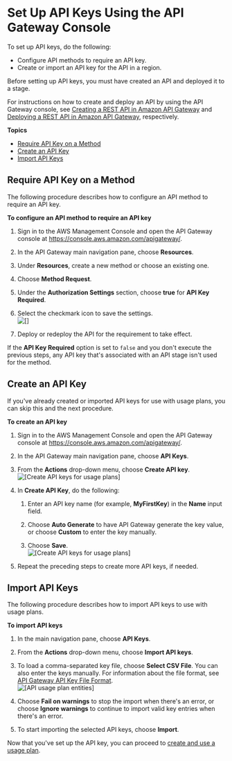 # Set Up API Keys Using the API Gateway Console<a name="api-gateway-setup-api-key-with-console"></a>

To set up API keys, do the following:
+ Configure API methods to require an API key\.
+ Create or import an API key for the API in a region\.

Before setting up API keys, you must have created an API and deployed it to a stage\. 

For instructions on how to create and deploy an API by using the API Gateway console, see [Creating a REST API in Amazon API Gateway](how-to-create-api.md) and [Deploying a REST API in Amazon API Gateway](how-to-deploy-api.md), respectively\.

**Topics**
+ [Require API Key on a Method](#api-gateway-usage-plan-configure-apikey-on-method)
+ [Create an API Key](#api-gateway-usage-plan-create-apikey)
+ [Import API Keys](#api-gateway-usage-pan-import-apikey)

## Require API Key on a Method<a name="api-gateway-usage-plan-configure-apikey-on-method"></a>

The following procedure describes how to configure an API method to require an API key\.

**To configure an API method to require an API key**

1. Sign in to the AWS Management Console and open the API Gateway console at [https://console\.aws\.amazon\.com/apigateway/](https://console.aws.amazon.com/apigateway/)\. 

1. In the API Gateway main navigation pane, choose **Resources**\.

1. Under **Resources**, create a new method or choose an existing one\.

1. Choose **Method Request**\.

1. Under the **Authorization Settings** section, choose **true** for **API Key Required**\.

1. Select the checkmark icon to save the settings\.  
![\[\]](http://docs.aws.amazon.com/apigateway/latest/developerguide/images/how-to-api-key-set-requirement-on-method.png)

1. Deploy or redeploy the API for the requirement to take effect\.

If the **API Key Required** option is set to `false` and you don't execute the previous steps, any API key that's associated with an API stage isn't used for the method\.

## Create an API Key<a name="api-gateway-usage-plan-create-apikey"></a>

If you've already created or imported API keys for use with usage plans, you can skip this and the next procedure\.

**To create an API key**

1. Sign in to the AWS Management Console and open the API Gateway console at [https://console\.aws\.amazon\.com/apigateway/](https://console.aws.amazon.com/apigateway/)\. 

1. In the API Gateway main navigation pane, choose **API Keys**\.

1. From the **Actions** drop\-down menu, choose **Create API key**\.  
![\[Create API keys for usage plans\]](http://docs.aws.amazon.com/apigateway/latest/developerguide/images/api-gateway-usage-plan-keys-choose-create-api-key-from-actions-menu.png)

1. In **Create API Key**, do the following:

   1. Enter an API key name \(for example, **MyFirstKey**\) in the **Name** input field\. 

   1. Choose **Auto Generate** to have API Gateway generate the key value, or choose **Custom** to enter the key manually\. 

   1. Choose **Save**\.  
![\[Create API keys for usage plans\]](http://docs.aws.amazon.com/apigateway/latest/developerguide/images/api-gateway-usage-plan-keys-create.png)

1. Repeat the preceding steps to create more API keys, if needed\.

## Import API Keys<a name="api-gateway-usage-pan-import-apikey"></a>

The following procedure describes how to import API keys to use with usage plans\.

**To import API keys**

1. In the main navigation pane, choose **API Keys**\.

1. From the **Actions** drop\-down menu, choose **Import API keys**\. 

1. To load a comma\-separated key file, choose **Select CSV File**\. You can also enter the keys manually\. For information about the file format, see [API Gateway API Key File Format](api-key-file-format.md)\.  
![\[API usage plan entities\]](http://docs.aws.amazon.com/apigateway/latest/developerguide/images/api-gateway-usage-plan-keys-import-setup.png)

1. Choose **Fail on warnings** to stop the import when there's an error, or choose **Ignore warnings** to continue to import valid key entries when there's an error\.

1. To start importing the selected API keys, choose **Import**\.

Now that you've set up the API key, you can proceed to [create and use a usage plan](api-gateway-create-usage-plans-with-console.md)\.
